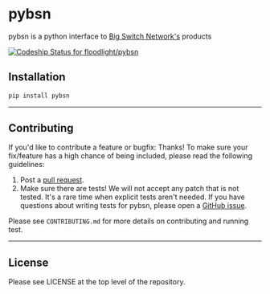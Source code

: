 # pybsn
pybsn is a python interface to [Big Switch Network's](http://bigswitch.com) products

[ ![Codeship Status for floodlight/pybsn](https://codeship.com/projects/4004a2e0-e23e-0132-f512-3642858bbef8/status?branch=master)](https://codeship.com/projects/81432)
## Installation

```bash
pip install pybsn
```
---
## Contributing

If you'd like to contribute a feature or bugfix: Thanks! To make sure your
fix/feature has a high chance of being included, please read the following
guidelines:

1. Post a [pull request](https://github.com/Sovietaced/pybsn/compare/).
2. Make sure there are tests! We will not accept any patch that is not tested.
   It's a rare time when explicit tests aren't needed. If you have questions
   about writing tests for pybsn, please open a
   [GitHub issue](https://github.com/Sovietaced/pybsn/issues/new).

Please see `CONTRIBUTING.md` for more details on contributing and running test.

---

## License

Please see LICENSE at the top level of the repository.
